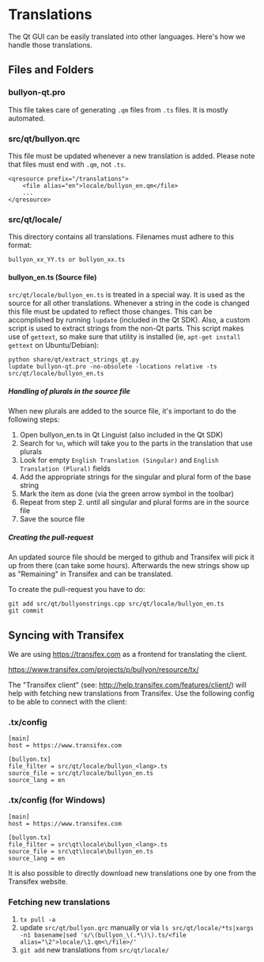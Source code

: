 Translations
============

The Qt GUI can be easily translated into other languages. Here's how we
handle those translations.

Files and Folders
-----------------

### bullyon-qt.pro

This file takes care of generating `.qm` files from `.ts` files. It is mostly
automated.

### src/qt/bullyon.qrc

This file must be updated whenever a new translation is added. Please note that
files must end with `.qm`, not `.ts`.

    <qresource prefix="/translations">
        <file alias="en">locale/bullyon_en.qm</file>
        ...
    </qresource>

### src/qt/locale/

This directory contains all translations. Filenames must adhere to this format:

    bullyon_xx_YY.ts or bullyon_xx.ts

#### bullyon_en.ts (Source file)

`src/qt/locale/bullyon_en.ts` is treated in a special way. It is used as the
source for all other translations. Whenever a string in the code is changed
this file must be updated to reflect those changes. This can be accomplished
by running `lupdate` (included in the Qt SDK). Also, a custom script is used
to extract strings from the non-Qt parts. This script makes use of `gettext`,
so make sure that utility is installed (ie, `apt-get install gettext` on 
Ubuntu/Debian):

    python share/qt/extract_strings_qt.py
    lupdate bullyon-qt.pro -no-obsolete -locations relative -ts src/qt/locale/bullyon_en.ts
    
##### Handling of plurals in the source file

When new plurals are added to the source file, it's important to do the following steps:

1. Open bullyon_en.ts in Qt Linguist (also included in the Qt SDK)
2. Search for `%n`, which will take you to the parts in the translation that use plurals
3. Look for empty `English Translation (Singular)` and `English Translation (Plural)` fields
4. Add the appropriate strings for the singular and plural form of the base string
5. Mark the item as done (via the green arrow symbol in the toolbar)
6. Repeat from step 2. until all singular and plural forms are in the source file
7. Save the source file

##### Creating the pull-request

An updated source file should be merged to github and Transifex will pick it
up from there (can take some hours). Afterwards the new strings show up as "Remaining"
in Transifex and can be translated.

To create the pull-request you have to do:

    git add src/qt/bullyonstrings.cpp src/qt/locale/bullyon_en.ts
    git commit

Syncing with Transifex
----------------------

We are using https://transifex.com as a frontend for translating the client.

https://www.transifex.com/projects/p/bullyon/resource/tx/

The "Transifex client" (see: http://help.transifex.com/features/client/)
will help with fetching new translations from Transifex. Use the following
config to be able to connect with the client:

### .tx/config

    [main]
    host = https://www.transifex.com

    [bullyon.tx]
    file_filter = src/qt/locale/bullyon_<lang>.ts
    source_file = src/qt/locale/bullyon_en.ts
    source_lang = en
    
### .tx/config (for Windows)

    [main]
    host = https://www.transifex.com

    [bullyon.tx]
    file_filter = src\qt\locale\bullyon_<lang>.ts
    source_file = src\qt\locale\bullyon_en.ts
    source_lang = en

It is also possible to directly download new translations one by one from the Transifex website.

### Fetching new translations

1. `tx pull -a`
2. update `src/qt/bullyon.qrc` manually or via
   `ls src/qt/locale/*ts|xargs -n1 basename|sed 's/\(bullyon_\(.*\)\).ts/<file alias="\2">locale/\1.qm<\/file>/'`
3. `git add` new translations from `src/qt/locale/`
